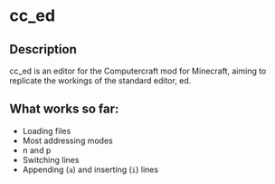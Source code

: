 # cc_ed
## Description
cc_ed is an editor for the Computercraft mod for Minecraft, aiming to replicate the workings of the standard editor, ed.

## What works so far:
- Loading files
- Most addressing modes
- n and p
- Switching lines
- Appending (`a`) and inserting (`i`) lines
